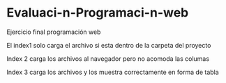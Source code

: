 # Evaluaci-n-Programaci-n-web
Ejercicio final programación web

El index1 solo carga el archivo si esta dentro de la carpeta del proyecto

 Index 2 carga los archivos al navegador pero no acomoda las columas
 
 Index 3 carga los archivos y los muestra correctamente en forma de tabla
